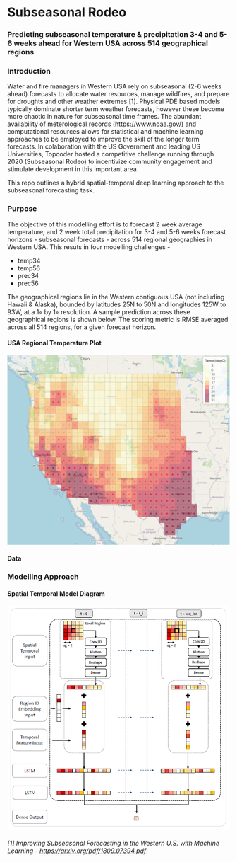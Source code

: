 # Subseasonal Rodeo

### **Predicting subseasonal temperature & precipitation 3-4 and 5-6 weeks ahead for Western USA across 514 geographical regions**

### Introduction

Water and fire managers in Western USA rely on subseasonal (2-6 weeks ahead) forecasts to allocate water resources, manage wildfires, and prepare for droughts and other weather extremes [1]. Physical PDE based models typically dominate shorter term weather forecasts, however these become more chaotic in nature for subseasonal time frames. The abundant availability of meterological records (https://www.noaa.gov/) and computational resources allows for statistical and machine learning approaches to be employed to improve the skill of the longer term forecasts. In colaboration with the US Government and leading US Universities, Topcoder hosted a competitive challenge running through 2020 (Subseasonal Rodeo) to incentivize community engagement and stimulate development in this important area.

This repo outlines a hybrid spatial-temporal deep learning approach to the subseasonal forecasting task.

### Purpose

The objective of this modelling effort is to forecast 2 week average temperature, and 2 week total precipitation for 3-4 and 5-6 weeks forecast horizons - subseasonal forecasts - across 514 regional geographies in Western USA. This resuts in four modelling challenges - 

- temp34
- temp56
- prec34
- prec56

The geographical regions lie in the Western contiguous USA (not including Hawaii & Alaska), bounded by latitudes 25N to 50N and longitudes 125W to 93W, at a 1◦ by 1◦ resolution. A sample prediction across these geographical regions is shown below. The scoring metric is RMSE averaged across all 514 regions, for a given forecast horizon.

#### USA Regional Temperature Plot
![USA Regional Temperature Plot](subseasonal_forecasting/plotting/usa_regional_temperature_plot.png)

#### Data


### Modelling Approach

#### Spatial Temporal Model Diagram
![Spatial Temporal Model Diagram](subseasonal_forecasting/plotting/spatial_temporal_model_diagram.png)





###### [1] *Improving Subseasonal Forecasting in the Western U.S. with Machine Learning - https://arxiv.org/pdf/1809.07394.pdf*
